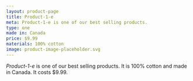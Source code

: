 ```yaml
---
layout: product-page
title: Product-1-e
meta: Product-1-e is one of our best selling products.
type: one
made in: Canada
price: $9.99
materials: 100% cotton
image: product-image-placeholder.svg
---
```


*Product-1-e* is one of our best selling products. It is 100% cotton and made in Canada. It costs $9.99.